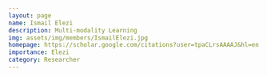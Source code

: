 ```yaml
---
layout: page
name: Ismail Elezi
description: Multi-modality Learning
img: assets/img/members/IsmailElezi.jpg
homepage: https://scholar.google.com/citations?user=tpaCLrsAAAAJ&hl=en
importance: Elezi
category: Researcher
---
```


